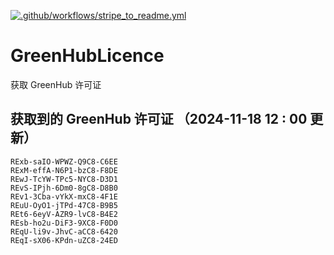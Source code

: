 [![.github/workflows/stripe_to_readme.yml](https://github.com/zjx-kimi/GreenHubLicence/actions/workflows/stripe_to_readme.yml/badge.svg)](https://github.com/zjx-kimi/GreenHubLicence/actions/workflows/stripe_to_readme.yml)
# GreenHubLicence
获取 GreenHub 许可证
## 获取到的 GreenHub 许可证 （2024-11-18 12 : 00 更新）
```
RExb-saIO-WPWZ-Q9C8-C6EE
RExM-effA-N6P1-bzC8-F8DE
REwJ-TcYW-TPc5-NYC8-D3D1
REvS-IPjh-6Dm0-8gC8-D8B0
REv1-3Cba-vYkX-mxC8-4F1E
REuU-OyO1-jTPd-47C8-B9B5
REt6-6eyV-AZR9-lvC8-B4E2
REsb-ho2u-DiF3-9XC8-F0D0
REqU-li9v-JhvC-aCC8-6420
REqI-sX06-KPdn-uZC8-24ED
```
